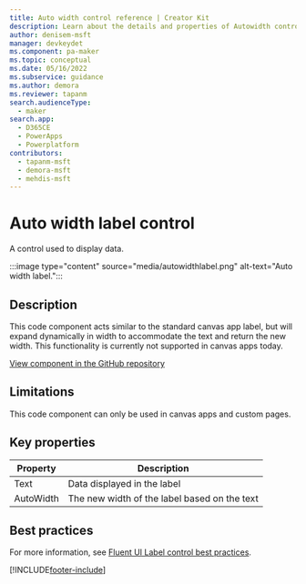 ```yaml
---
title: Auto width control reference | Creator Kit
description: Learn about the details and properties of Autowidth control in the Creator Kit.
author: denisem-msft
manager: devkeydet
ms.component: pa-maker
ms.topic: conceptual
ms.date: 05/16/2022
ms.subservice: guidance
ms.author: demora
ms.reviewer: tapanm
search.audienceType: 
  - maker
search.app: 
  - D365CE
  - PowerApps
  - Powerplatform
contributors:
  - tapanm-msft
  - demora-msft
  - mehdis-msft
---
```


# Auto width label control

A control used to display data.

:::image type="content" source="media/autowidthlabel.png" alt-text="Auto width label.":::

## Description

This code component acts similar to the standard canvas app label, but will expand dynamically in width to accommodate the text and return the new width. This functionality is currently not supported in canvas apps today.

[View component in the GitHub repository](https://github.com/microsoft/powercat-creator-kit/tree/main/CreatorKitCore/SolutionPackage/Controls/cat_PowerCAT.AutoWidthLabel)

## Limitations

This code component can only be used in canvas apps and custom pages.

## Key properties

| Property | Description |
| -------- | ----------- |
| Text | Data displayed in the label |
| AutoWidth | The new width of the label based on the text |

## Best practices

For more information, see [Fluent UI Label control best practices](https://developer.microsoft.com/en-us/fluentui#/controls/web/label).

[!INCLUDE[footer-include](../../includes/footer-banner.md)]